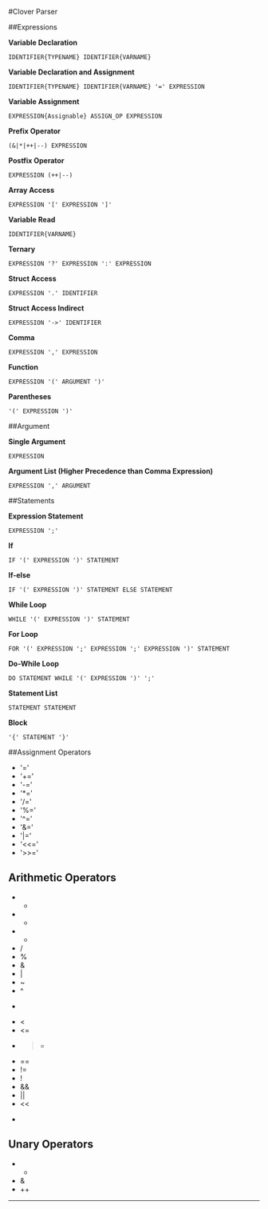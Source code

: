 #Clover Parser

##Expressions

**Variable Declaration**
    
    IDENTIFIER{TYPENAME} IDENTIFIER{VARNAME}

**Variable Declaration and Assignment**
    
    IDENTIFIER{TYPENAME} IDENTIFIER{VARNAME} '=' EXPRESSION

**Variable Assignment**

    EXPRESSION{Assignable} ASSIGN_OP EXPRESSION

**Prefix Operator**

    (&|*|++|--) EXPRESSION 

**Postfix Operator** 

    EXPRESSION (++|--)

**Array Access**

    EXPRESSION '[' EXPRESSION ']'

**Variable Read**
    
    IDENTIFIER{VARNAME}

**Ternary** 

    EXPRESSION '?' EXPRESSION ':' EXPRESSION 

**Struct Access**

    EXPRESSION '.' IDENTIFIER

**Struct Access Indirect**

    EXPRESSION '->' IDENTIFIER

**Comma**

    EXPRESSION ',' EXPRESSION 

**Function**

    EXPRESSION '(' ARGUMENT ')'

**Parentheses**

    '(' EXPRESSION ')'


##Argument

**Single Argument**

    EXPRESSION

**Argument List (Higher Precedence than Comma Expression)**

    EXPRESSION ',' ARGUMENT 


##Statements

**Expression Statement**

    EXPRESSION ';'

**If**

    IF '(' EXPRESSION ')' STATEMENT

**If-else**

    IF '(' EXPRESSION ')' STATEMENT ELSE STATEMENT

**While Loop**

    WHILE '(' EXPRESSION ')' STATEMENT

**For Loop**
    
    FOR '(' EXPRESSION ';' EXPRESSION ';' EXPRESSION ')' STATEMENT 

**Do-While Loop**

    DO STATEMENT WHILE '(' EXPRESSION ')' ';'
    
**Statement List**

    STATEMENT STATEMENT

**Block**

    '{' STATEMENT '}'

##Assignment Operators
- '='
- '+='
- '-='
- '*='
- '/='
- '%='
- '^='
- '&='
- '|='
- '<<='
- '>>='

## Arithmetic Operators 
- +
- -
- *
- /
- %
- &
- | 
- ~
- ^
- >
- <
- <=
- >=
- ==
- !=
- !
- &&
- ||
- <<
- >>


## Unary Operators
- *
- &
- ++
- --

